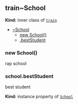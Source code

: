 <a name="Rapper.train..School"></a>
## train~School
**Kind:** inner class of <code>[train](#Rapper.train)</code>  

* [~School](#Rapper.train..School)
  * [new School()](#new_Rapper.train..School_new)
  * [.bestStudent](#Rapper.train..School#bestStudent)

<a name="new_Rapper.train..School_new"></a>
### new School()
rap school

<a name="Rapper.train..School#bestStudent"></a>
### school.bestStudent
best student

**Kind:** instance property of <code>[School](#Rapper.train..School)</code>  
